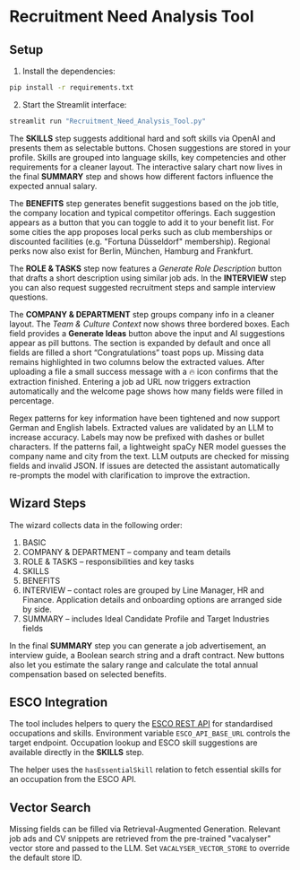 # Recruitment Need Analysis Tool

## Setup

1. Install the dependencies:

```bash
pip install -r requirements.txt
```

2. Start the Streamlit interface:

```bash
streamlit run "Recruitment_Need_Analysis_Tool.py"
```

The **SKILLS** step suggests additional hard and soft skills via OpenAI and
presents them as selectable buttons. Chosen suggestions are stored in your
profile. Skills are grouped into language skills, key competencies and other
requirements for a cleaner layout. The interactive salary chart now lives in the
final **SUMMARY** step and shows how different factors influence the expected
annual salary.

The **BENEFITS** step generates benefit suggestions based on the job title, the
company location and typical competitor offerings. Each suggestion appears as a
button that you can toggle to add it to your benefit list. For some cities the
app proposes local perks such as club memberships or discounted facilities
(e.g. "Fortuna Düsseldorf" membership). Regional perks now also exist for
Berlin, München, Hamburg and Frankfurt.

The **ROLE & TASKS** step now features a *Generate Role Description* button
that drafts a short description using similar job ads. In the **INTERVIEW**
step you can also request suggested recruitment steps and sample interview
questions.

The **COMPANY & DEPARTMENT** step groups company info in a cleaner layout. The
*Team & Culture Context* now shows three bordered boxes. Each field provides a
**Generate Ideas** button above the input and AI suggestions appear as pill
buttons. The section is expanded by default and once all fields are filled a
short “Congratulations” toast pops up. Missing data remains highlighted in two
columns below the extracted values. After uploading a file a small success
message with a 🔥 icon confirms
that the extraction finished. Entering a job ad URL now triggers extraction
automatically and the welcome page shows how many fields were filled in
percentage.

Regex patterns for key information have been tightened and now support German
and English labels. Extracted values are validated by an LLM to increase
accuracy. Labels may now be prefixed with dashes or bullet characters.
If the patterns fail, a lightweight spaCy NER model guesses the company name
and city from the text.
LLM outputs are checked for missing fields and invalid JSON. If issues are detected the
assistant automatically re-prompts the model with clarification to improve the extraction.

## Wizard Steps

The wizard collects data in the following order:

1. BASIC
2. COMPANY & DEPARTMENT – company and team details
3. ROLE & TASKS – responsibilities and key tasks
4. SKILLS
5. BENEFITS
6. INTERVIEW – contact roles are grouped by Line Manager, HR and Finance. Application details and onboarding options are arranged side by side.
7. SUMMARY – includes Ideal Candidate Profile and Target Industries fields

In the final **SUMMARY** step you can generate a job advertisement, an interview
guide, a Boolean search string and a draft contract. New buttons also let you
estimate the salary range and calculate the total annual compensation based on
selected benefits.

## ESCO Integration

The tool includes helpers to query the [ESCO REST API](https://ec.europa.eu/esco/api) for
standardised occupations and skills. Environment variable `ESCO_API_BASE_URL` controls the
target endpoint. Occupation lookup and ESCO skill suggestions are available directly in the **SKILLS** step.

The helper uses the ``hasEssentialSkill`` relation to fetch essential skills for
an occupation from the ESCO API.

## Vector Search

Missing fields can be filled via Retrieval-Augmented Generation. Relevant job ads
and CV snippets are retrieved from the pre-trained "vacalyser" vector store and
passed to the LLM. Set ``VACALYSER_VECTOR_STORE`` to override the default store
ID.
